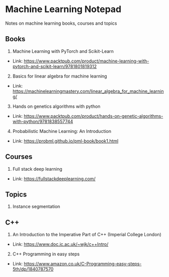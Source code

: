 # Machine Learning Notepad
Notes on machine learning books, courses and topics 

## Books
1. Machine Learning with PyTorch and Scikit-Learn
* Link: https://www.packtpub.com/product/machine-learning-with-pytorch-and-scikit-learn/9781801819312
2. Basics for linear algebra for machine learning
* Link: https://machinelearningmastery.com/linear_algebra_for_machine_learning/
3. Hands on genetics algorithms with python
* Link: https://www.packtpub.com/product/hands-on-genetic-algorithms-with-python/9781838557744
4. Probabilistic Machine Learning: An Introduction
* Link: https://probml.github.io/pml-book/book1.html

## Courses
1. Full stack deep learning
* Link: https://fullstackdeeplearning.com/

## Topics
1. Instance segmentation

## C++
1. An Introduction to the Imperative Part of C++ (Imperial College London)
* Link: https://www.doc.ic.ac.uk/~wjk/c++Intro/
2. C++ Programming in easy steps
* Link: https://www.amazon.co.uk/C-Programming-easy-steps-5th/dp/1840787570
